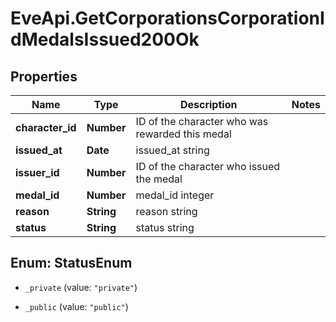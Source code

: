 # EveApi.GetCorporationsCorporationIdMedalsIssued200Ok

## Properties
Name | Type | Description | Notes
------------ | ------------- | ------------- | -------------
**character_id** | **Number** | ID of the character who was rewarded this medal | 
**issued_at** | **Date** | issued_at string | 
**issuer_id** | **Number** | ID of the character who issued the medal | 
**medal_id** | **Number** | medal_id integer | 
**reason** | **String** | reason string | 
**status** | **String** | status string | 


<a name="StatusEnum"></a>
## Enum: StatusEnum


* `_private` (value: `"private"`)

* `_public` (value: `"public"`)




